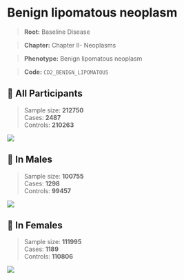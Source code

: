 # Benign lipomatous neoplasm

> **Root:** Baseline Disease  

> **Chapter:** Chapter II- Neoplasms  

> **Phenotype:** Benign lipomatous neoplasm  

> **Code:** `CD2_BENIGN_LIPOMATOUS`

## 🧪 All Participants  
> Sample size: **212750**  
> Cases: **2487**  
> Controls: **210263**
<img src="/Disease/Figures/ALL/Baseline/CD2_BENIGN_LIPOMATOUS.png"/>
<CsvTable src="/Disease_Data/ALL/Baseline/LG_CD2_BENIGN_LIPOMATOUS.csv" label="🔍 View full results" />

## 👨 In Males  
> Sample size: **100755**  
> Cases: **1298**  
> Controls: **99457**
<img src="/Disease/Figures/Male/Baseline/CD2_BENIGN_LIPOMATOUS.png"/>
<CsvTable src="/Disease_Data/Male/Baseline/LG_CD2_BENIGN_LIPOMATOUS.csv" label="🔍 View full results" />

## 👩 In Females  
> Sample size: **111995**  
> Cases: **1189**  
> Controls: **110806**
<img src="/Disease/Figures/Female/Baseline/CD2_BENIGN_LIPOMATOUS.png"/>
<CsvTable src="/Disease_Data/Female/Baseline/LG_CD2_BENIGN_LIPOMATOUS.csv" label="🔍 View full results" />
